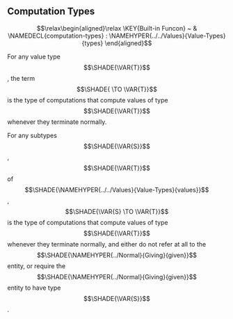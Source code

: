 ## Computation Types
               


$$\relax\begin{aligned}\relax
  \KEY{Built-in Funcon} ~ 
  & \NAMEDECL{computation-types} : \NAMEHYPER{../../Values}{Value-Types}{types}
\end{aligned}$$


  For any value type $$\SHADE{\VAR{T}}$$, the term $$\SHADE{ \TO \VAR{T}}$$ is the type of computations that
  compute values of type $$\SHADE{\VAR{T}}$$ whenever they terminate normally.
  
  For any subtypes $$\SHADE{\VAR{S}}$$, $$\SHADE{\VAR{T}}$$ of $$\SHADE{\NAMEHYPER{../../Values}{Value-Types}{values}}$$, $$\SHADE{\VAR{S} \TO \VAR{T}}$$ is the type of computations
  that compute values of type $$\SHADE{\VAR{T}}$$ whenever they terminate normally, and
  either do not refer at all to the $$\SHADE{\NAMEHYPER{../Normal}{Giving}{given}}$$ entity, or require the $$\SHADE{\NAMEHYPER{../Normal}{Giving}{given}}$$
  entity to have type $$\SHADE{\VAR{S}}$$.




[Funcons-beta]: /CBS-beta/math/Funcons-beta
  "FUNCONS-BETA"
[Unstable-Funcons-beta]: /CBS-beta/math/Unstable-Funcons-beta
  "UNSTABLE-FUNCONS-BETA"
[Languages-beta]: /CBS-beta/math/Languages-beta
  "LANGUAGES-BETA"
[Unstable-Languages-beta]: /CBS-beta/math/Unstable-Languages-beta
  "UNSTABLE-LANGUAGES-BETA"
[CBS-beta]: /CBS-beta 
  "CBS-BETA"
